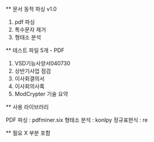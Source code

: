 ** 문서 동적 파싱 v1.0

1. pdf 파싱
2. 특수문자 제거
3. 형태소 분석

** 테스트 파일 5개 - PDF
1. VSD기능사양서040730
2. 상반기사업 점검
3. 이사회결의서
4. 이사회의사록
5. ModCrypter 기술 요약

** 사용 라이브러리

PDF 파싱 : pdfminer.six
형태소 분석 : konlpy
정규표현식 : re

** 필요 X 부분 포함